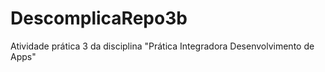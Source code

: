 # DescomplicaRepo3b
Atividade prática 3 da disciplina "Prática Integradora Desenvolvimento de Apps"
